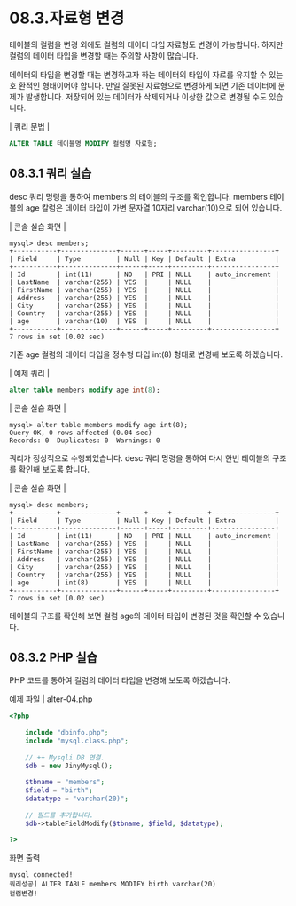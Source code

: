 # 08.3.자료형 변경 
테이블의 컬럼을 변경 외에도 컬럼의 데이터 타입 자료형도 변경이 가능합니다. 하지만 컬럼의 데이터 타입을 변경할 때는 주의할 사항이 많습니다.  

데이터의 타입을 변경할 때는 변경하고자 하는 데이터의 타입이 자료를 유지할 수 있는 호 환적인 형태이어야 합니다. 만일 잘못된 자료형으로 변경하게 되면 기존 데이터에 문제가 발생합니다. 저장되어 있는 데이터가 삭제되거나 이상한 값으로 변경될 수도 있습니다.  

| 쿼리 문법 | 
```sql
ALTER TABLE 테이블명 MODIFY 컬럼명 자료형; 
```

## 08.3.1 쿼리 실습 
desc 쿼리 명령을 통하여 members 의 테이블의 구조를 확인합니다. members 테이블의 age 칼럼은 데이터 타입이 가변 문자열 10자리 varchar(10)으로 되어 있습니다. 

| 콘솔 실습 화면 | 
```
mysql> desc members;
+-----------+--------------+------+-----+---------+----------------+
| Field     | Type         | Null | Key | Default | Extra          |
+-----------+--------------+------+-----+---------+----------------+
| Id        | int(11)      | NO   | PRI | NULL    | auto_increment |
| LastName  | varchar(255) | YES  |     | NULL    |                |
| FirstName | varchar(255) | YES  |     | NULL    |                |
| Address   | varchar(255) | YES  |     | NULL    |                |
| City      | varchar(255) | YES  |     | NULL    |                |
| Country   | varchar(255) | YES  |     | NULL    |                |
| age       | varchar(10)  | YES  |     | NULL    |                |
+-----------+--------------+------+-----+---------+----------------+
7 rows in set (0.02 sec)

```

기존 age 컬럼의 데이터 타입을 정수형 타입 int(8) 형태로 변경해 보도록 하겠습니다.  

| 예제 쿼리 | 
```sql
alter table members modify age int(8); 
```

| 콘솔 실습 화면 | 
```
mysql> alter table members modify age int(8);
Query OK, 0 rows affected (0.04 sec)
Records: 0  Duplicates: 0  Warnings: 0

```

쿼리가 정상적으로 수행되었습니다. desc 쿼리 명령을 통하여 다시 한번 테이블의 구조 를 확인해 보도록 합니다.  

| 콘솔 실습 화면 | 
```
mysql> desc members;
+-----------+--------------+------+-----+---------+----------------+
| Field     | Type         | Null | Key | Default | Extra          |
+-----------+--------------+------+-----+---------+----------------+
| Id        | int(11)      | NO   | PRI | NULL    | auto_increment |
| LastName  | varchar(255) | YES  |     | NULL    |                |
| FirstName | varchar(255) | YES  |     | NULL    |                |
| Address   | varchar(255) | YES  |     | NULL    |                |
| City      | varchar(255) | YES  |     | NULL    |                |
| Country   | varchar(255) | YES  |     | NULL    |                |
| age       | int(8)       | YES  |     | NULL    |                |
+-----------+--------------+------+-----+---------+----------------+
7 rows in set (0.02 sec)

```

테이블의 구조를 확인해 보면 컬럼 age의 데이터 타입이 변경된 것을 확인할 수 있습니다.  

## 08.3.2 PHP 실습 
PHP 코드를 통하여 컬럼의 데이터 타입을 변경해 보도록 하겠습니다.  

예제 파일 | alter-04.php 
```php
<?php
 
	include "dbinfo.php";
	include "mysql.class.php";
 
	// ++ Mysqli DB 연결.
	$db = new JinyMysql();
 
	$tbname = "members";
	$field = "birth";
	$datatype = "varchar(20)";
    
	// 필드를 추가합니다.
	$db->tableFieldModify($tbname, $field, $datatype);
 
?>

```

화면 출력 
```
mysql connected!
쿼리성공] ALTER TABLE members MODIFY birth varchar(20)
컬럼변경!
```